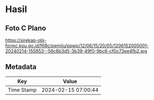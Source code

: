# Hasil

## Foto C Plano

https://sirekap-obj-formc.kpu.go.id/f68c/pemilu/ppwp/12/06/15/20/05/1206152005001-20240214-155853--56c8b3d5-3b39-49f0-9bc6-cf0c73ee4fb2.jpg


## Metadata

| Key        | Value               |
| ---------- | ------------------- |
| Time Stamp | 2024-02-15 07:00:44 |



